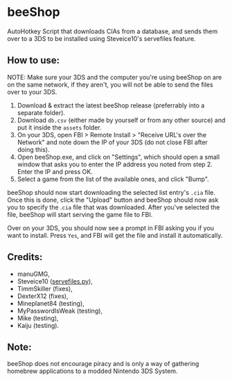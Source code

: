 # beeShop
AutoHotkey Script that downloads CIAs from a database, and sends them over to a 3DS to be installed using Steveice10's servefiles feature.

## How to use:

NOTE: Make sure your 3DS and the computer you're using beeShop on are on the same network, if they aren't, you will not be able to send the files over to your 3DS.

1. Download & extract the latest beeShop release (preferrably into a separate folder).
2. Download `db.csv` (either made by yourself or from any other source) and put it inside the `assets` folder.
3. On your 3DS, open FBI > Remote Install > "Receive URL's over the Network" and note down the IP of your 3DS (do not close FBI after doing this).
4. Open beeShop.exe, and click on "Settings", which should open a small window that asks you to enter the IP address you noted from step 2. Enter the IP and press OK.
5. Select a game from the list of the available ones, and click "Bump".

beeShop should now start downloading the selected list entry's `.cia` file. Once this is done, click the "Upload" button and beeShop should now ask you to specify the .`cia` file that was downloaded. After you've selected the file, beeShop will start serving the game file to FBI.

Over on your 3DS, you should now see a prompt in FBI asking you if you want to install. Press `Yes`, and FBI will get the file and install it automatically.

## Credits:
* manuGMG,
* Steveice10 ([servefiles.py](https://github.com/Steveice10/FBI/tree/master/servefiles)),
* TimmSkiller (fixes), 
* DexterX12 (fixes),
* Mineplanet84 (testing),
* MyPasswordIsWeak (testing),
* Mike (testing),
* Kaiju (testing).

## Note:
beeShop does not encourage piracy and is only a way of gathering homebrew applications to a modded Nintendo 3DS System.
